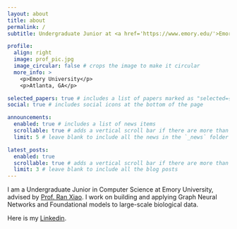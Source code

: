 ```yaml
---
layout: about
title: about
permalink: /
subtitle: Undergraduate Junior at <a href='https://www.emory.edu/'>Emory University</a>.

profile:
  align: right
  image: prof_pic.jpg
  image_circular: false # crops the image to make it circular
  more_info: >
    <p>Emory University</p>
    <p>Atlanta, GA</p>

selected_papers: true # includes a list of papers marked as "selected={true}"
social: true # includes social icons at the bottom of the page

announcements:
  enabled: true # includes a list of news items
  scrollable: true # adds a vertical scroll bar if there are more than 3 news items
  limit: 5 # leave blank to include all the news in the `_news` folder

latest_posts:
  enabled: true
  scrollable: true # adds a vertical scroll bar if there are more than 3 new posts items
  limit: 3 # leave blank to include all the blog posts
---
```


I am a Undergraduate Junior in Computer Science at Emory University, advised by [Prof. Ran Xiao](https://www.nursing.emory.edu/faculty-staff/ran-xiao). I work on building and applying Graph Neural Networks and Foundational models to large-scale biological data.

Here is my [Linkedin](https://www.linkedin.com/in/david-yang-a97825228/).
